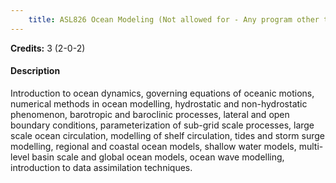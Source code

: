 ```yaml
---
    title: ASL826 Ocean Modeling (Not allowed for - Any program other than AST and ASZ)
---
```

**Credits:** 3 (2-0-2)



#### Description 
Introduction to ocean dynamics, governing equations of oceanic motions, numerical methods in ocean modelling, hydrostatic and non-hydrostatic phenomenon, barotropic and baroclinic processes, lateral and open boundary conditions, parameterization of sub-grid scale processes, large scale ocean circulation, modelling of shelf circulation, tides and storm surge modelling, regional and coastal ocean models, shallow water models, multi-level basin scale and global ocean models, ocean wave modelling, introduction to data assimilation techniques.